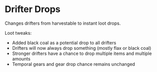 # Drifter Drops

Changes drifters from harvestable to instant loot drops.

Loot tweaks:
* Added black coal as a potential drop to all drifters
* Drifters will now always drop something (mostly flax or black coal)
* Stronger drifters have a chance to drop multiple items and multiple amounts
* Temporal gears and gear drop chance remains unchanged